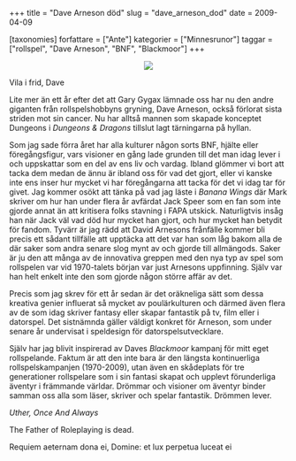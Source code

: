 +++
title = "Dave Arneson död"
slug = "dave_arneson_dod"
date = 2009-04-09

[taxonomies]
forfattare = ["Ante"]
kategorier = ["Minnesrunor"]
taggar = ["rollspel", "Dave Arneson", "BNF", "Blackmoor"]
+++

<p align="center"><img src="http://upload.wikimedia.org/wikipedia/commons/c/c8/Dave_Arneson.png"></p>

Vila i frid, Dave

Lite mer än ett år efter det att Gary Gygax lämnade oss har nu den andre giganten från rollspelshobbyns gryning, Dave Arneson, också förlorat sista striden mot sin cancer. Nu har alltså mannen som skapade konceptet Dungeons i <em>Dungeons &amp; Dragons</em> tillslut lagt tärningarna på hyllan.

Som jag sade förra året har alla kulturer någon sorts BNF, hjälte eller föregångsfigur, vars visioner en gång lade grunden till det man idag lever i och uppskattar som en del av ens liv och vardag. Ibland glömmer vi bort att tacka dem medan de ännu är ibland oss för vad det gjort, eller vi kanske inte ens inser hur mycket vi har föregångarna att tacka för det vi idag tar för givet. Jag kommer osökt att tänka på vad jag läste i <em>Banana Wings</em> där Mark skriver om hur han under flera år avfärdat Jack Speer som en fan som inte gjorde annat än att kritisera folks stavning i FAPA utskick. Naturligtvis insåg han när Jack väl vad död hur mycket han gjort, och hur mycket han betydit för fandom. Tyvärr är jag rädd att David Arnesons frånfälle kommer bli precis ett sådant tillfälle att upptäcka att det var han som låg bakom alla de där saker som andra senare slog mynt av och gjorde till allmängods. Saker är ju den att många av de innovativa greppen med den nya typ av spel som rollspelen var vid 1970-talets början var just Arnesons uppfinning. Själv var han helt enkelt inte den som gjorde någon större affär av det. 

Precis som jag skrev för ett år sedan är det oräkneliga sätt som dessa kreativa genier influerat så mycket av poulärkulturen och därmed även flera av de som idag skriver fantasy eller skapar fantastik på tv, film eller i datorspel. Det sistnämnda gäller väldigt konkret för Arneson, som under senare år undervisat i speldesign för datorspelsutvecklare. 

Själv har jag blivit inspirerad av Daves <em>Blackmoor</em> kampanj för mitt eget rollspelande. Faktum är att den inte bara är den längsta kontinuerliga rollspelskampanjen (1970-2009), utan även en skådeplats för tre generationer rollspelare som i sin fantasi skapat och upplevt förunderliga äventyr i främmande världar. Drömmar och visioner om äventyr binder samman oss alla som läser, skriver och spelar fantastik. Drömmen lever.

<em>Uther, Once And Always</em>

The Father of Roleplaying is dead.

Requiem aeternam dona ei, 
Domine: et lux perpetua luceat ei
